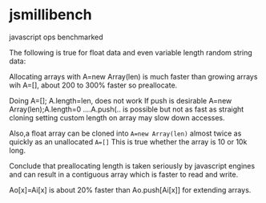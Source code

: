 # jsmillibench
javascript ops benchmarked


The following is true for float data and even variable 
length random string data:

Allocating arrays with A=new Array(len) is much faster than
growing arrays wih A=[], about 200 to 300% faster so preallocate.

Doing A=[]; A.length=len, does not work
If push is desirable A=new Array(len);A.length=0  ....A.push(..
is possible but not as fast as straight cloning
setting custom length on array may slow down accesses.

Also,a float array can be cloned into `A=new Array(len)` almost twice
as quickly as an unallocated `A=[]`
This is true whether the array is 10 or 10k long.

Conclude that preallocating length is taken seriously
by javascript engines and can result in a contiguous array
which is faster to read and write.

Ao[x]=Ai[x] is about 20% faster than Ao.push[Ai[x]]
for extending arrays.

